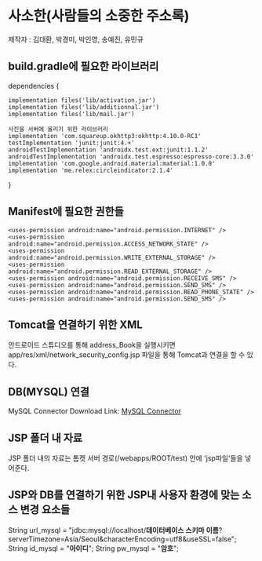 # 사소한(사람들의 소중한 주소록)
제작자 : 김대환, 박경미, 박인영, 송예진, 유민규

## build.gradle에 필요한 라이브러리

dependencies {

    implementation files('lib/activation.jar')
    implementation files('lib/additionnal.jar')
    implementation files('lib/mail.jar')
    
    사진을 서버에 올리기 위한 라이브러리
    implementation 'com.squareup.okhttp3:okhttp:4.10.0-RC1'
    testImplementation 'junit:junit:4.+'
    androidTestImplementation 'androidx.test.ext:junit:1.1.2'
    androidTestImplementation 'androidx.test.espresso:espresso-core:3.3.0'
    implementation 'com.google.android.material:material:1.0.0'
    implementation 'me.relex:circleindicator:2.1.4'
    
}

## Manifest에 필요한 권한들

    <uses-permission android:name="android.permission.INTERNET" />
    <uses-permission android:name="android.permission.ACCESS_NETWORK_STATE" />
    <uses-permission android:name="android.permission.WRITE_EXTERNAL_STORAGE" />
    <uses-permission android:name="android.permission.READ_EXTERNAL_STORAGE" />
    <uses-permission android:name="android.permission.RECEIVE_SMS" />
    <uses-permission android:name="android.permission.SEND_SMS" />
    <uses-permission android:name="android.permission.READ_PHONE_STATE" />
    <uses-permission android:name="android.permission.SEND_SMS" />

## Tomcat을 연결하기 위한 XML

안드로이드 스튜디오를 통해 address_Book을 실행시키면 app/res/xml/network_security_config.jsp 파일을 통해 Tomcat과 연결을 할 수 있다.

## DB(MYSQL) 연결
MySQL Connector Download Link: [MySQL Connector][Connector]

[Connector]: https://dev.mysql.com/downloads/connector/j/8.0.html

## JSP 폴더 내 자료
JSP 폴더 내의 자료는 톰켓 서버 경로(/webapps/ROOT/test) 안에 'jsp파일'들을 넣어준다.


## JSP와 DB를 연결하기 위한 JSP내 사용자 환경에 맞는 소스 변경 요소들

String url_mysql = "jdbc:mysql://localhost/__데이터베이스 스키마 이름__?serverTimezone=Asia/Seoul&characterEncoding=utf8&useSSL=false";
String id_mysql = "**아이디**";
String pw_mysql = "**암호**";

